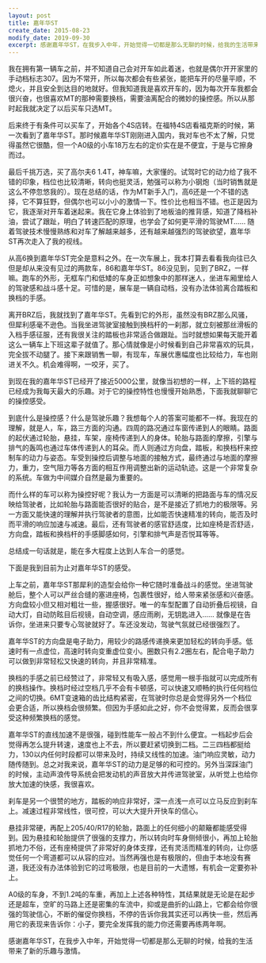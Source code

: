 ```yaml
---
layout: post
title: 嘉年华ST
create_date: 2015-08-23
modify_date: 2019-09-30
excerpt: 感谢嘉年华ST，在我步入中年，开始觉得一切都是那么无聊的时候，给我的生活带来了新的乐趣与激情。
--- 
```

我在拥有第一辆车之前，并不知道自己会对开车如此着迷，也就是偶尔开开家里的手动档标志307。因为不常开，所以每次都会有些紧张，能把车开的尽量平顺，不熄火，并且安全到达目的地就好。但我知道我是喜欢开车的，因为每次开车我都会很兴奋，也很喜欢MT的那种需要换档，需要油离配合的微妙的操控感。所以从那时起我就决定了以后买车只选MT。

后来终于有条件可以买车了，开始各个4S店转。在福特4S店看福克斯的时候，第一次看到了嘉年华ST。那时候嘉年华ST刚刚进入国内，我对车也不太了解，只觉得虽然它很酷，但一个A0级的小车18万左右的定价实在是不便宜，于是与它擦身而过。

最后千挑万选，买了高尔夫6 1.4T，神车嘛，大家懂的。试驾时它的动力给了我不错的印象，档位也比较清晰，转向也挺灵活，勉强可以称为小钢炮（当时销售就是这么不停忽悠我的）。现在总结的话，作为MT新手入门，高6还是一个不错的选择，它不算狂野，但偶尔也可以小小的激情一下。性价比也相当不错。也正是因为它，我逐渐对开车着迷起来。我在它身上体验到了地板油的推背感，知道了降档补油，尝试了跟趾，明白了转速匹配的原理，也学会了如何更平滑的驾驶MT...... 随着驾驶技术慢慢熟练和对车了解越来越多，还有越来越强烈的驾驶欲望，嘉年华ST再次走入了我的视线。

从高6换到嘉年华ST完全是意料之外。在一次车展上，我本打算去看看我向往已久但是却从来没有见过的两款车，86和嘉年华ST。86没见到，见到了BRZ，一样嘛。跑车的外形，无框车门和低矮的车身正如想象中的那样迷人，坐进车厢里给人的驾驶感和战斗感十足。可惜的是，展车是一辆自动档，没有办法体验离合踏板和换档的手感。

离开BRZ后，我就找到了嘉年华ST。先看到它的外形，虽然没有BRZ那么风骚，但犀利感毫不逊色。当我坐进驾驶室接触到换档杆的一刹那，就立刻被那丝滑板的入档手感征服，还有我很关注的踏板也非常适合做跟趾。当时就想如果每天能开着这么一辆车上下班这辈子就值了。那心情就像是小时候看到自己非常喜欢的玩具，完全拔不动腿了。接下来跟销售一聊，有现车，车展优惠幅度也比较给力，车也刚进关不久。机会难得啊，一咬牙，买了。

到现在我的嘉年华ST已经开了接近5000公里，就像当初想的一样，上下班的路程已经成为我每天最大的乐趣。对于它的操控特性也慢慢开始熟悉，下面我就聊聊它的操控感受。

到底什么是操控感？什么是驾驶乐趣？我想每个人的答案可能都不一样。我现在的理解，就是人，车，路三方面的沟通。四周的路况通过车窗传递到人的眼睛。路面的起伏通过轮胎，悬挂，车架，座椅传递到人的身体。轮胎与路面的摩擦，引擎与排气的轰鸣也通过车体传递到人的耳朵。而人则通过方向盘，踏板，和换档杆来控制车的动力与姿态。车受到操控后调整与地面的接触方式，最终通过与地面的摩擦力，重力，空气阻力等各方面的相互作用调整出新的运动轨迹。这是一个非常复杂的系统。车做为中间媒介自然是最为重要的。

而什么样的车可以称为操控好呢？我认为一方面是可以清晰的把路面与车的情况反映给驾驶者，比如轮胎与路面能否很好的贴合，是不是接近了抓地力的极限等。另一方面又能快速的理解并执行驾驶者的意图，比如能否快速精准的转向，能否及时而平滑的响应加速与减速。最后，还有驾驶者的感官舒适度，比如座椅是否舒适，方向盘，踏板和换档杆的手感脚感如何，引擎和排气声是否悦耳等等。

总结成一句话就是，能在多大程度上达到人车合一的感觉。

下面是我到目前为止对嘉年华ST的感受。

上车之前，嘉年华ST那犀利的造型会给你一种它随时准备战斗的感觉。坐进驾驶舱后，整个人可以严丝合缝的塞进座椅，包裹性很好，给人带来紧张感和兴奋感。方向盘较小但又相对粗壮一些，握感很好。唯一的车型配置了自动折叠后视镜，自动大灯，自动防眩目后视镜，自动空调，感应雨刷，无钥匙进入...... 就像是在告诉你，坐进来只要专心驾驶就好了。车还没发动，驾驶气氛就已经很强烈了。

嘉年华ST的方向盘是电子助力，用较少的路感传递换来更加轻松的转向手感。低速时有一点虚位，高速时转向变重虚位变小。圈数只有2.2圈左右，配合电子助力可以做到非常轻松又快速的转向，并且非常精准。

换档的手感之前已经赞过了，非常轻又有吸入感，感觉用一根手指就可以完成所有的换档操作。换档时经过空档几乎不会有卡顿感，可以快速又顺畅的执行任何档位之间的切换。6MT变速箱的齿比结构紧密，在驾驶时你总是会觉得另外一个档位会更合适，所以换档会很频繁。但因为手感如此之好，你不会觉得累，反而会很享受这种频繁换档的感觉。

嘉年华ST的直线加速不是很强，碰到性能车一般占不到什么便宜。一档起步后会觉得再怎么提升转速，速度也上不去，所以要赶紧切换到二档。二三四档都挺给力，130以内任何时段都可以带来及时，持续又线性的加速。油门响应灵敏，动力随传随到。总之对我来说，嘉年华ST的动力是足够的和可控的。另外当深踩油门的时候，主动声浪传导系统会把发动机的声音放大并传进驾驶室，从听觉上也给你放大加速的快感，我很喜欢。

刹车是另一个很赞的地方，踏板的响应非常好，深一点浅一点可以立马反应到刹车上。减速过程非常线性，很可控，可以大大提升开快车的信心。

悬挂非常硬，再配上205/40/R17的轮胎，路面上的任何细小的颠簸都能感受得到。因为悬挂和轮胎提供了很强的支撑力，所以转向时车身侧倾很小，再加上轮胎抓地力不俗，还有座椅提供了非常好的身体支撑，还有灵活而精准的转向，让你感觉任何一个弯道都可以从容的应对。当然再强也是有极限的，但由于本地没有赛道，我还没有办法体验到它的过弯极限，也是目前的一大遗憾，有机会一定要弥补上。

A0级的车身，不到1.2吨的车重，再加上上述各种特性，其结果就是无论是在起步还是超车，空旷的马路上还是密集的车流中，抑或是曲折的山路上，它都会给你很强的驾驶信心，不断的催促你换档，不停的告诉你我其实还可以再快一些，然后再用它的表现来告诉你：小子，要完全发挥我的能力你还需要再练两年啊。

感谢嘉年华ST，在我步入中年，开始觉得一切都是那么无聊的时候，给我的生活带来了新的乐趣与激情。
